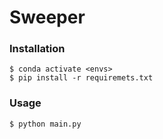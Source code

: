
# Sweeper

### Installation
```
$ conda activate <envs>
$ pip install -r requiremets.txt
```

### Usage
```
$ python main.py 
```